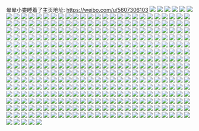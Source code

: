 晕晕小娄睡着了主页地址: https://weibo.com/u/5607306103 
![](https://wx4.sinaimg.cn/mw2000/0067tGt1gy1h95senn0uwj30u0140k2v.jpg) 
![](https://wx4.sinaimg.cn/mw2000/0067tGt1gy1h95sely2fvj30u01400zh.jpg) 
![](https://wx4.sinaimg.cn/mw2000/0067tGt1gy1h95sekymwjj30u01407fg.jpg) 
![](https://wx4.sinaimg.cn/mw2000/0067tGt1gy1h95semg1lkj30u0140wmt.jpg) 
![](https://wx4.sinaimg.cn/mw2000/0067tGt1gy1h95sen22m8j30u012g13s.jpg) 
![](https://wx4.sinaimg.cn/mw2000/0067tGt1gy1h95sekdbhuj30sg1s0tla.jpg) 
![](https://wx4.sinaimg.cn/mw2000/0067tGt1gy1h95sejkvp1j30jy0ah0wh.jpg) 
![](https://wx4.sinaimg.cn/mw2000/0067tGt1gy1h3f38e5ayrj30u01b8dsv.jpg) 
![](https://wx4.sinaimg.cn/mw2000/0067tGt1gy1h3202j7lznj31ha0u0ai5.jpg) 
![](https://wx4.sinaimg.cn/mw2000/0067tGt1gy1h3202i81z2j31h80u07b5.jpg) 
![](https://wx4.sinaimg.cn/mw2000/0067tGt1gy1h3202hrw4oj31ha0u0tgl.jpg) 
![](https://wx4.sinaimg.cn/mw2000/0067tGt1gy1h3202jmw4gj30u01hajv0.jpg) 
![](https://wx4.sinaimg.cn/mw2000/0067tGt1gy1h3202ilupqj313z0u0grp.jpg) 
![](https://wx4.sinaimg.cn/mw2000/0067tGt1gy1h3202kh14mj30u01hjjxr.jpg) 
![](https://wx4.sinaimg.cn/mw2000/0067tGt1gy1h3202k0o57j31ha0u0q7a.jpg) 
![](https://wx4.sinaimg.cn/mw2000/0067tGt1gy1h3202le15aj30u01ha106.jpg) 
![](https://wx4.sinaimg.cn/mw2000/0067tGt1gy1h321nupydlj31ha0u07ce.jpg) 
![](https://wx4.sinaimg.cn/mw2000/0067tGt1gy1h2dyuhsmcfj30n00txjxn.jpg) 
![](https://wx4.sinaimg.cn/mw2000/0067tGt1gy1h2dyuigjblj30u0140wlw.jpg) 
![](https://wx4.sinaimg.cn/mw2000/0067tGt1gy1h2dyujfnfaj30u0140gwf.jpg) 
![](https://wx4.sinaimg.cn/mw2000/0067tGt1gy1h2dyuk87nuj30u01acti1.jpg) 
![](https://wx4.sinaimg.cn/mw2000/0067tGt1gy1h2dyugksqmj30u0140akw.jpg) 
![](https://wx4.sinaimg.cn/mw2000/0067tGt1gy1h2dyul41unj30u01a0won.jpg) 
![](https://wx4.sinaimg.cn/mw2000/0067tGt1gy1h2a9m97q4yj30u013mtlt.jpg) 
![](https://wx4.sinaimg.cn/mw2000/0067tGt1gy1h29kcmrd07j31400u045f.jpg) 
![](https://wx4.sinaimg.cn/mw2000/0067tGt1gy1h29k4yohtrj318o0tzwqr.jpg) 
![](https://wx4.sinaimg.cn/mw2000/0067tGt1gy1h26rwtc794j31420u0jxk.jpg) 
![](https://wx4.sinaimg.cn/mw2000/0067tGt1gy1h26s9830e5j31400u0agm.jpg) 
![](https://wx4.sinaimg.cn/mw2000/0067tGt1gy1h26s9bnvo9j31400u07cm.jpg) 
![](https://wx4.sinaimg.cn/mw2000/0067tGt1gy1h26sc8eahnj30u013adkv.jpg) 
![](https://wx4.sinaimg.cn/mw2000/0067tGt1gy1h20tdhdpf1j30u019078d.jpg) 
![](https://wx4.sinaimg.cn/mw2000/0067tGt1gy1h20tdk2fdqj30xo0u0wip.jpg) 
![](https://wx4.sinaimg.cn/mw2000/0067tGt1gy1h20tdistg1j30u01hc47a.jpg) 
![](https://wx4.sinaimg.cn/mw2000/0067tGt1gy1h20tdjozp5j30u00u0n31.jpg) 
![](https://wx4.sinaimg.cn/mw2000/0067tGt1gy1h20tdg7oi8j30u00u0jz7.jpg) 
![](https://wx4.sinaimg.cn/mw2000/0067tGt1gy1h20tdh2svrj30u00u0dlw.jpg) 
![](https://wx4.sinaimg.cn/mw2000/0067tGt1gy1h20tdjcv23j30xk0u0wkr.jpg) 
![](https://wx4.sinaimg.cn/mw2000/0067tGt1gy1h20tdhp8bij30sg0qa78o.jpg) 
![](https://wx4.sinaimg.cn/mw2000/0067tGt1gy1h20tdgj7lej30u011cdl4.jpg) 
![](https://wx4.sinaimg.cn/mw2000/0067tGt1gy1h1wnym7473j30sg0k8100.jpg) 
![](https://wx4.sinaimg.cn/mw2000/0067tGt1gy1h1wnynkodyj30sg0j0tfq.jpg) 
![](https://wx4.sinaimg.cn/mw2000/0067tGt1gy1h1wnyoeb6jj30sg0jrdki.jpg) 
![](https://wx4.sinaimg.cn/mw2000/0067tGt1gy1h1wnyqzx44j31hc0zkwxc.jpg) 
![](https://wx4.sinaimg.cn/mw2000/0067tGt1gy1h1wnykpqqej31hc0zkwtg.jpg) 
![](https://wx4.sinaimg.cn/mw2000/0067tGt1gy1h1wnyyl9kxj330u20k4qr.jpg) 
![](https://wx4.sinaimg.cn/mw2000/0067tGt1gy1h12pib4lgqj30u01974ai.jpg) 
![](https://wx4.sinaimg.cn/mw2000/0067tGt1gy1h12pi5zk91j30u018tai8.jpg) 
![](https://wx4.sinaimg.cn/mw2000/0067tGt1gy1h12pi7mw2qj30u0101dpz.jpg) 
![](https://wx4.sinaimg.cn/mw2000/0067tGt1gy1h12pi8sg5kj30u010i7ax.jpg) 
![](https://wx4.sinaimg.cn/mw2000/0067tGt1gy1h12pid33xpj30u019cgv0.jpg) 
![](https://wx4.sinaimg.cn/mw2000/0067tGt1gy1h12pi97rcej30u00u0jwq.jpg) 
![](https://wx4.sinaimg.cn/mw2000/0067tGt1gy1h12pi4jw17j30u01erauf.jpg) 
![](https://wx4.sinaimg.cn/mw2000/0067tGt1gy1h0wub6u54rj32c02c0qv5.jpg) 
![](https://wx4.sinaimg.cn/mw2000/0067tGt1gy1h0wuazkstpj33402c0u0y.jpg) 
![](https://wx4.sinaimg.cn/mw2000/0067tGt1gy1h08m7ccsqfj30u0140n7v.jpg) 
![](https://wx4.sinaimg.cn/mw2000/0067tGt1gy1h08m7cwz2uj30u013ywoj.jpg) 
![](https://wx4.sinaimg.cn/mw2000/0067tGt1gy1h08m7d7vksj30u0140tgf.jpg) 
![](https://wx4.sinaimg.cn/mw2000/0067tGt1gy1h08m7dptgqj30u00zoaiz.jpg) 
![](https://wx4.sinaimg.cn/mw2000/0067tGt1gy1h08m7e5vslj30u0140n6h.jpg) 
![](https://wx4.sinaimg.cn/mw2000/0067tGt1gy1gxygivqqo1j33402c0kjl.jpg) 
![](https://wx4.sinaimg.cn/mw2000/0067tGt1gy1gxygizvoe5j31ak23ukgp.jpg) 
![](https://wx4.sinaimg.cn/mw2000/0067tGt1gy1gxygiz3u74j323u35skjm.jpg) 
![](https://wx4.sinaimg.cn/mw2000/0067tGt1gy1gxygj4rkd7j335s23u4qs.jpg) 
![](https://wx4.sinaimg.cn/mw2000/0067tGt1gy1gxygj6it9lj334022oqv5.jpg) 
![](https://wx4.sinaimg.cn/mw2000/0067tGt1gy1gxygj8tdm3j32yi236u0x.jpg) 
![](https://wx4.sinaimg.cn/mw2000/0067tGt1gy1gxygj9fbglj30sg1l17b5.jpg) 
![](https://wx4.sinaimg.cn/mw2000/0067tGt1gy1gxygis4frjj31sc2dskjl.jpg) 
![](https://wx4.sinaimg.cn/mw2000/0067tGt1gy1gx3wlhlw67j33402cu4qq.jpg) 
![](https://wx4.sinaimg.cn/mw2000/0067tGt1gy1gx3wl6tpygj33402c0qv5.jpg) 
![](https://wx4.sinaimg.cn/mw2000/0067tGt1gy1gx3wla8iu7j330n29hu0x.jpg) 
![](https://wx4.sinaimg.cn/mw2000/0067tGt1gy1gvmmkijqdnj61340m0qfz02.jpg) 
![](https://wx4.sinaimg.cn/mw2000/0067tGt1gy1gtkpj6jps0j60xh1e7nf802.jpg) 
![](https://wx4.sinaimg.cn/mw2000/0067tGt1gy1gtkpjtzk1bj623u35snpe02.jpg) 
![](https://wx4.sinaimg.cn/mw2000/0067tGt1gy1gtkpm4dw4gj60xh1e7toc02.jpg) 
![](https://wx4.sinaimg.cn/mw2000/0067tGt1gy1gtkpolcmuxj62tc4804qv02.jpg) 
![](https://wx4.sinaimg.cn/mw2000/0067tGt1gy1gtkpj57r8vj60xh1e7qjg02.jpg) 
![](https://wx4.sinaimg.cn/mw2000/0067tGt1gy1gtkpnv4aatj62tc4804qw02.jpg) 
![](https://wx4.sinaimg.cn/mw2000/0067tGt1gy1gsumum30muj318t0u0dm2.jpg) 
![](https://wx4.sinaimg.cn/mw2000/0067tGt1gy1gsumukst5gj30u0191qc8.jpg) 
![](https://wx4.sinaimg.cn/mw2000/0067tGt1gy1gsumulfnvpj31910u0wpu.jpg) 
![](https://wx4.sinaimg.cn/mw2000/0067tGt1gy1gsumuk6cxnj30u019vqf3.jpg) 
![](https://wx4.sinaimg.cn/mw2000/0067tGt1gy1gsumuj8g8wj318l0u0apy.jpg) 
![](https://wx4.sinaimg.cn/mw2000/0067tGt1gy1gsumuijetaj30u014045r.jpg) 
![](https://wx4.sinaimg.cn/mw2000/0067tGt1gy1gsumumo5pdj31900u0gr3.jpg) 
![](https://wx4.sinaimg.cn/mw2000/0067tGt1gy1gsumun6ytsj30u0140jwu.jpg) 
![](https://wx4.sinaimg.cn/mw2000/0067tGt1gy1gsumuo9muaj31400u0nhh.jpg) 
![](https://wx4.sinaimg.cn/mw2000/0067tGt1gy1gss5eweuduj31sc2ds7wi.jpg) 
![](https://wx4.sinaimg.cn/mw2000/0067tGt1gy1gss5emg86xj31sc2ds7wi.jpg) 
![](https://wx4.sinaimg.cn/mw2000/0067tGt1gy1gss5f85pg7j31sc2dsb29.jpg) 
![](https://wx4.sinaimg.cn/mw2000/0067tGt1gy1gss5fgk9utj31sc2ds7wh.jpg) 
![](https://wx4.sinaimg.cn/mw2000/0067tGt1gy1gs1nrlc8xoj32bc1jkhdx.jpg) 
![](https://wx4.sinaimg.cn/mw2000/0067tGt1gy1gs1nrilh32j30xc0mkki2.jpg) 
![](https://wx4.sinaimg.cn/mw2000/0067tGt1gy1gs1nrnv5nqj30xc0m81kx.jpg) 
![](https://wx4.sinaimg.cn/mw2000/0067tGt1gy1gs1nrmmisnj30xc0m8x4x.jpg) 
![](https://wx4.sinaimg.cn/mw2000/0067tGt1gy1gs1nrpd54mj30xc0m6wzz.jpg) 
![](https://wx4.sinaimg.cn/mw2000/0067tGt1gy1gs1nrqf6hrj31bl0vq7k5.jpg) 
![](https://wx4.sinaimg.cn/mw2000/0067tGt1gy1gr8jxtz7y6j325l32xx6t.jpg) 
![](https://wx4.sinaimg.cn/mw2000/0067tGt1gy1gr8jxywmfoj31sc2ds4qt.jpg) 
![](https://wx4.sinaimg.cn/mw2000/0067tGt1gy1gr8jxwg3fmj32c0314nph.jpg) 
![](https://wx4.sinaimg.cn/mw2000/0067tGt1gy1gr8jxrd5u4j31o02807wh.jpg) 
![](https://wx4.sinaimg.cn/mw2000/0067tGt1gy1gr8jy152cdj31sc2dsqv7.jpg) 
![](https://wx4.sinaimg.cn/mw2000/0067tGt1gy1gr8jy1zz3dj31o02804qp.jpg) 
![](https://wx4.sinaimg.cn/mw2000/0067tGt1gy1gqqhx7l6ogj30zo1reqj1.jpg) 
![](https://wx4.sinaimg.cn/mw2000/0067tGt1gy1gqqhxa72qfj30zo1dke81.jpg) 
![](https://wx4.sinaimg.cn/mw2000/0067tGt1gy1gqqhxflp9vj30zo1reqv5.jpg) 
![](https://wx4.sinaimg.cn/mw2000/0067tGt1gy1gqqhxb64nsj30zo1cae81.jpg) 
![](https://wx4.sinaimg.cn/mw2000/0067tGt1gy1gqqhxjuiocj30zo2561l6.jpg) 
![](https://wx4.sinaimg.cn/mw2000/0067tGt1gy1gqqhxe38xqj31o02bq1l0.jpg) 
![](https://wx4.sinaimg.cn/mw2000/0067tGt1gy1gq945ot63bj33402c0he3.jpg) 
![](https://wx4.sinaimg.cn/mw2000/0067tGt1gy1gq945ufv2gj32c03401l8.jpg) 
![](https://wx4.sinaimg.cn/mw2000/0067tGt1gy1gq946bwo9wj335s2dc7wr.jpg) 
![](https://wx4.sinaimg.cn/mw2000/0067tGt1gy1gq94668zq9j335s2dckjy.jpg) 
![](https://wx4.sinaimg.cn/mw2000/0067tGt1gy1gq945eu4xyj335s2dcu11.jpg) 
![](https://wx4.sinaimg.cn/mw2000/0067tGt1gy1gq945zrguhj33402c0qvf.jpg) 
![](https://wx4.sinaimg.cn/mw2000/0067tGt1gy1gq946hhc81j320f35s4qy.jpg) 
![](https://wx4.sinaimg.cn/mw2000/0067tGt1gy1gq946juhurj335s2dc1ky.jpg) 
![](https://wx4.sinaimg.cn/mw2000/0067tGt1gy1gq945jqsm0j32c02c0qve.jpg) 
![](https://wx4.sinaimg.cn/mw2000/0067tGt1gy1gpzbak84b6j30u0140wof.jpg) 
![](https://wx4.sinaimg.cn/mw2000/0067tGt1gy1gpzbalpmp3j31400u0dnq.jpg) 
![](https://wx4.sinaimg.cn/mw2000/0067tGt1gy1gpzbbr4leij30u014014b.jpg) 
![](https://wx4.sinaimg.cn/mw2000/0067tGt1gy1gpzbaj61ntj30u0140qca.jpg) 
![](https://wx4.sinaimg.cn/mw2000/0067tGt1gy1gpzbaidtp6j31900u078i.jpg) 
![](https://wx4.sinaimg.cn/mw2000/0067tGt1gy1gpzbajmmpjj30u0140n5o.jpg) 
![](https://wx4.sinaimg.cn/mw2000/0067tGt1gy1gpdk18da3lj31400u0n33.jpg) 
![](https://wx4.sinaimg.cn/mw2000/0067tGt1gy1gpdk48xextj30d60c2t94.jpg) 
![](https://wx4.sinaimg.cn/mw2000/0067tGt1gy1gpdk17wagxj31400u07aq.jpg) 
![](https://wx4.sinaimg.cn/mw2000/0067tGt1gy1gpb8x4zl6dj30ru1qldqc.jpg) 
![](https://wx4.sinaimg.cn/mw2000/0067tGt1ly1gm0i4c42x9j31400u0wk8.jpg) 
![](https://wx4.sinaimg.cn/mw2000/0067tGt1ly1glv73jv89pj30u01904ca.jpg) 
![](https://wx4.sinaimg.cn/mw2000/0067tGt1ly1glv73lgnijj30u01907i3.jpg) 
![](https://wx4.sinaimg.cn/mw2000/0067tGt1ly1glel1u0jcyj31400u07dg.jpg) 
![](https://wx4.sinaimg.cn/mw2000/0067tGt1ly1glel1mougjj30ru15qncp.jpg) 
![](https://wx4.sinaimg.cn/mw2000/0067tGt1ly1glel1uebnrj31400u0woj.jpg) 
![](https://wx4.sinaimg.cn/mw2000/0067tGt1ly1glel1w85zyj30u00u0tik.jpg) 
![](https://wx4.sinaimg.cn/mw2000/0067tGt1ly1glel1pnbqoj30ru4n07wi.jpg) 
![](https://wx4.sinaimg.cn/mw2000/0067tGt1ly1glel1tikb2j30n01dsqb0.jpg) 
![](https://wx4.sinaimg.cn/mw2000/0067tGt1ly1glel1vsr20j31400u0qgz.jpg) 
![](https://wx4.sinaimg.cn/mw2000/0067tGt1ly1glel1lwyvfj31400u0tm2.jpg) 
![](https://wx4.sinaimg.cn/mw2000/0067tGt1ly1glel1uy3bej31400u0tmg.jpg) 
![](https://wx4.sinaimg.cn/mw2000/0067tGt1ly1glel1rcko1j30ru33cqv5.jpg) 
![](https://wx4.sinaimg.cn/mw2000/0067tGt1ly1gkkbnyyz54j31400u0do7.jpg) 
![](https://wx4.sinaimg.cn/mw2000/0067tGt1ly1gkkbnzoltej31400u0ti8.jpg) 
![](https://wx4.sinaimg.cn/mw2000/0067tGt1ly1gkkbo062nuj31400u07bv.jpg) 
![](https://wx4.sinaimg.cn/mw2000/0067tGt1ly1gkkbny7le2j31400u045f.jpg) 
![](https://wx4.sinaimg.cn/mw2000/0067tGt1ly1gkkbo0ooi7j30u01404d3.jpg) 
![](https://wx4.sinaimg.cn/mw2000/0067tGt1ly1gkkbo1ds7aj31400u0agq.jpg) 
![](https://wx4.sinaimg.cn/mw2000/0067tGt1ly1gkkbo1zwynj30u0140gzx.jpg) 
![](https://wx4.sinaimg.cn/mw2000/0067tGt1ly1gkkbo2z38bj31400u0tgx.jpg) 
![](https://wx4.sinaimg.cn/mw2000/0067tGt1ly1gkkbo3lk69j31400u0dmp.jpg) 
![](https://wx4.sinaimg.cn/mw2000/0067tGt1ly1gk8l92cgw5j30u019011h.jpg) 
![](https://wx4.sinaimg.cn/mw2000/0067tGt1ly1gk8l92uyztj31a20u0tw5.jpg) 
![](https://wx4.sinaimg.cn/mw2000/0067tGt1ly1gk8l921ylnj30u0190aio.jpg) 
![](https://wx4.sinaimg.cn/mw2000/0067tGt1ly1gk8l91m9wcj30ru34i7wh.jpg) 
![](https://wx4.sinaimg.cn/mw2000/0067tGt1ly1gk8l94iimbj30u01qlk29.jpg) 
![](https://wx4.sinaimg.cn/mw2000/0067tGt1ly1gk8l93vp99j30ru4fuu0x.jpg) 
![](https://wx4.sinaimg.cn/mw2000/0067tGt1ly1gk8l95vs3mj30u01407dt.jpg) 
![](https://wx4.sinaimg.cn/mw2000/0067tGt1ly1gk8l95dnasj30ru4m7e81.jpg) 
![](https://wx4.sinaimg.cn/mw2000/0067tGt1ly1gk8l90ydfhj30u00u07b2.jpg) 
![](https://wx4.sinaimg.cn/mw2000/0067tGt1ly1gk5eaquivhj30u00u0gsd.jpg) 
![](https://wx4.sinaimg.cn/mw2000/0067tGt1ly1gk5ecwgcqtj30u00u0jyt.jpg) 
![](https://wx4.sinaimg.cn/mw2000/0067tGt1ly1gk5eapkna3j30u00u0wla.jpg) 
![](https://wx4.sinaimg.cn/mw2000/0067tGt1ly1gk20pvsnh7j313u0tutjb.jpg) 
![](https://wx4.sinaimg.cn/mw2000/0067tGt1ly1gk20pg7oltj30u00u011b.jpg) 
![](https://wx4.sinaimg.cn/mw2000/0067tGt1ly1gjz3e49qohj31400u07fq.jpg) 
![](https://wx4.sinaimg.cn/mw2000/0067tGt1ly1gjz3e72t8sj30u00u0ahs.jpg) 
![](https://wx4.sinaimg.cn/mw2000/0067tGt1ly1gjz3e55grij31400u0drd.jpg) 
![](https://wx4.sinaimg.cn/mw2000/0067tGt1ly1gjz3exd12yj30r4115ag9.jpg) 
![](https://wx4.sinaimg.cn/mw2000/0067tGt1ly1gjz3e5j8lpj30u0140afe.jpg) 
![](https://wx4.sinaimg.cn/mw2000/0067tGt1ly1gjz3e6otpyj31400u0459.jpg) 
![](https://wx4.sinaimg.cn/mw2000/0067tGt1ly1gjro4cncfjj31400u0afc.jpg) 
![](https://wx4.sinaimg.cn/mw2000/0067tGt1ly1gjlv62r2puj30p00p0mza.jpg) 
![](https://wx4.sinaimg.cn/mw2000/0067tGt1ly1gjjbyj49m8j30u0140ag7.jpg) 
![](https://wx4.sinaimg.cn/mw2000/0067tGt1ly1gjjbyjkyg8j30u0140n3h.jpg) 
![](https://wx4.sinaimg.cn/mw2000/0067tGt1gy1gjgrxeuw5ij30u00u0tgu.jpg) 
![](https://wx4.sinaimg.cn/mw2000/0067tGt1gy1gjgrwtc6ffj30u00u0465.jpg) 
![](https://wx4.sinaimg.cn/mw2000/0067tGt1gy1gjgrx3vh5fj30u00u0dnt.jpg) 
![](https://wx4.sinaimg.cn/mw2000/0067tGt1gy1gjcr89qcbuj30mi0u0wyi.jpg) 
![](https://wx4.sinaimg.cn/mw2000/0067tGt1gy1gjcr7cv1ckj32c0340azb.jpg) 
![](https://wx4.sinaimg.cn/mw2000/0067tGt1gy1gjcr7e2sjhj30u00mih4a.jpg) 
![](https://wx4.sinaimg.cn/mw2000/0067tGt1gy1gjcr9atd3wj313u0tu4ld.jpg) 
![](https://wx4.sinaimg.cn/mw2000/0067tGt1gy1gjcr8vmynpj30mi0u0khv.jpg) 
![](https://wx4.sinaimg.cn/mw2000/0067tGt1gy1gjcr7kvq24j33402c04qq.jpg) 
![](https://wx4.sinaimg.cn/mw2000/0067tGt1ly1gj3ojhjmxhj31400u011h.jpg) 
![](https://wx4.sinaimg.cn/mw2000/0067tGt1ly1gj3oji6wvvj31400u0wqz.jpg) 
![](https://wx4.sinaimg.cn/mw2000/0067tGt1ly1gj3ojiwxrxj31400u0k8v.jpg) 
![](https://wx4.sinaimg.cn/mw2000/0067tGt1ly1gj3ojjvi3jj31400u0dmz.jpg) 
![](https://wx4.sinaimg.cn/mw2000/0067tGt1ly1gj1doheuafj30mi0u0ai1.jpg) 
![](https://wx4.sinaimg.cn/mw2000/0067tGt1ly1gj1dotjswlj313u0tutla.jpg) 
![](https://wx4.sinaimg.cn/mw2000/0067tGt1ly1gj1do74nj2j30mi0u0tf3.jpg) 
![](https://wx4.sinaimg.cn/mw2000/0067tGt1ly1gj0w1xmfx0j32801o0npd.jpg) 
![](https://wx4.sinaimg.cn/mw2000/0067tGt1ly1gj0w1tkmvbj32c0340qv6.jpg) 
![](https://wx4.sinaimg.cn/mw2000/0067tGt1ly1gj0w1y7j2kj32801o07wh.jpg) 
![](https://wx4.sinaimg.cn/mw2000/0067tGt1ly1gj0w1uyos6j32c0340npe.jpg) 
![](https://wx4.sinaimg.cn/mw2000/0067tGt1ly1gj0w1yop9pj30k00lcti9.jpg) 
![](https://wx4.sinaimg.cn/mw2000/0067tGt1ly1gj0w1wc0rtj32c0340qv6.jpg) 
![](https://wx4.sinaimg.cn/mw2000/0067tGt1ly1giwauaj30xj32yo4g0x6t.jpg) 
![](https://wx4.sinaimg.cn/mw2000/0067tGt1ly1giwau5k6phj32yo4g04qu.jpg) 
![](https://wx4.sinaimg.cn/mw2000/0067tGt1ly1giwaudjxxoj32yo4g0npi.jpg) 
![](https://wx4.sinaimg.cn/mw2000/0067tGt1ly1giwatxrvtpj30gu0fodfr.jpg) 
![](https://wx4.sinaimg.cn/mw2000/0067tGt1ly1giwaum26aaj32yo4g0e88.jpg) 
![](https://wx4.sinaimg.cn/mw2000/0067tGt1ly1giwaupq79pj30fr0gejrb.jpg) 
![](https://wx4.sinaimg.cn/mw2000/0067tGt1ly1giwau1xut8j32yo4g04qx.jpg) 
![](https://wx4.sinaimg.cn/mw2000/0067tGt1ly1giwauss2aij32yo4g01l5.jpg) 
![](https://wx4.sinaimg.cn/mw2000/0067tGt1ly1giwauhhlroj34g02yoe89.jpg) 
![](https://wx4.sinaimg.cn/mw2000/0067tGt1ly1giv3i5roewj312j0u0k2t.jpg) 
![](https://wx4.sinaimg.cn/mw2000/0067tGt1ly1giv3i3rlt1j31400u0jzr.jpg) 
![](https://wx4.sinaimg.cn/mw2000/0067tGt1ly1giv3i6dkf4j30u00u07b4.jpg) 
![](https://wx4.sinaimg.cn/mw2000/0067tGt1ly1giv3la3gbej313u0tuqd6.jpg) 
![](https://wx4.sinaimg.cn/mw2000/0067tGt1ly1giv3i4xtnhj31400u0qgm.jpg) 
![](https://wx4.sinaimg.cn/mw2000/0067tGt1ly1giv3i1m71wj31400u0qc1.jpg) 
![](https://wx4.sinaimg.cn/mw2000/0067tGt1gy1girpyzfr0wj33402c0qv5.jpg) 
![](https://wx4.sinaimg.cn/mw2000/0067tGt1gy1girpyxeyrxj33402c01kx.jpg) 
![](https://wx4.sinaimg.cn/mw2000/0067tGt1gy1girpz2fa4bj32c02c0qv5.jpg) 
![](https://wx4.sinaimg.cn/mw2000/0067tGt1gy1girpzc32r4j313u0tue81.jpg) 
![](https://wx4.sinaimg.cn/mw2000/0067tGt1gy1girpza0kw2j33402c0e83.jpg) 
![](https://wx4.sinaimg.cn/mw2000/0067tGt1gy1girpz6n61jj32c0340e81.jpg) 
![](https://wx4.sinaimg.cn/mw2000/0067tGt1gy1girpz4c2bcj32c0340kjl.jpg) 
![](https://wx4.sinaimg.cn/mw2000/0067tGt1gy1girpzec0pwj32c0340u0x.jpg) 
![](https://wx4.sinaimg.cn/mw2000/0067tGt1gy1girpzhlakzj33402c0kjl.jpg) 
![](https://wx4.sinaimg.cn/mw2000/0067tGt1gy1gimt50iqzvj30u0140jzl.jpg) 
![](https://wx4.sinaimg.cn/mw2000/0067tGt1gy1gimt51l2sbj30n01dsamg.jpg) 
![](https://wx4.sinaimg.cn/mw2000/0067tGt1gy1gimt52gj91j30u0140qdz.jpg) 
![](https://wx4.sinaimg.cn/mw2000/0067tGt1gy1gimt53exsaj30u0140gwr.jpg) 
![](https://wx4.sinaimg.cn/mw2000/0067tGt1gy1gickk5h72mj30u01407bp.jpg) 
![](https://wx4.sinaimg.cn/mw2000/0067tGt1gy1gickk6swfjj30u0140k0f.jpg) 
![](https://wx4.sinaimg.cn/mw2000/0067tGt1gy1gi8g59xmb7j33402c0hdv.jpg) 
![](https://wx4.sinaimg.cn/mw2000/0067tGt1gy1gi8g56zdacj31o01o0e81.jpg) 
![](https://wx4.sinaimg.cn/mw2000/0067tGt1gy1gi8g5gldbsj33402c04qu.jpg) 
![](https://wx4.sinaimg.cn/mw2000/0067tGt1gy1gi8g5tdsm9j31sc2dsx6p.jpg) 
![](https://wx4.sinaimg.cn/mw2000/0067tGt1gy1gi8g5igu8jj33402c0x6p.jpg) 
![](https://wx4.sinaimg.cn/mw2000/0067tGt1gy1gi8g5rk42yj33402c0e81.jpg) 
![](https://wx4.sinaimg.cn/mw2000/0067tGt1gy1gi8g5k4pctj33262amkjl.jpg) 
![](https://wx4.sinaimg.cn/mw2000/0067tGt1gy1gi8g5mxjl1j33402c01kx.jpg) 
![](https://wx4.sinaimg.cn/mw2000/0067tGt1gy1gi8g5pzl9kj33402c0x6q.jpg) 
![](https://wx4.sinaimg.cn/mw2000/0067tGt1ly1ghw4vt1ngzj30u019048r.jpg) 
![](https://wx4.sinaimg.cn/mw2000/0067tGt1ly1ghw4vrs6eqj31900u0u0x.jpg) 
![](https://wx4.sinaimg.cn/mw2000/0067tGt1ly1ghw4vsdlwtj31900u0n78.jpg) 
![](https://wx4.sinaimg.cn/mw2000/0067tGt1ly1ghw4vsn6r9j31900u07eq.jpg) 
![](https://wx4.sinaimg.cn/mw2000/0067tGt1ly1ghw4vtn3m2j33402c01kx.jpg) 
![](https://wx4.sinaimg.cn/mw2000/0067tGt1ly1ghw4vmson5j33401r0npe.jpg) 
![](https://wx4.sinaimg.cn/mw2000/0067tGt1gy1ghtzs760owj30u0140gwp.jpg) 
![](https://wx4.sinaimg.cn/mw2000/0067tGt1gy1ghtzs6jk1mj30u01407eu.jpg) 
![](https://wx4.sinaimg.cn/mw2000/0067tGt1gy1ghtzs4obypj30u0140dqs.jpg) 
![](https://wx4.sinaimg.cn/mw2000/0067tGt1gy1ghtzs5ejwwj30u0140akp.jpg) 
![](https://wx4.sinaimg.cn/mw2000/0067tGt1gy1ghtzs5uzbhj30u0140th4.jpg) 
![](https://wx4.sinaimg.cn/mw2000/0067tGt1gy1ghtztuqt21j30n01dsteh.jpg) 
![](https://wx4.sinaimg.cn/mw2000/0067tGt1gy1ghppxojrqyj30n01dsahh.jpg) 
![](https://wx4.sinaimg.cn/mw2000/0067tGt1gy1ghogw37wq2j30mz0qcgqg.jpg) 
![](https://wx4.sinaimg.cn/mw2000/0067tGt1gy1ghm4ww9ip1j33402c07wh.jpg) 
![](https://wx4.sinaimg.cn/mw2000/0067tGt1gy1ghm4x362ixj31n12c27wh.jpg) 
![](https://wx4.sinaimg.cn/mw2000/0067tGt1gy1ghm4wx2jlvj33402c0gyy.jpg) 
![](https://wx4.sinaimg.cn/mw2000/0067tGt1gy1ghm4wu8dbjj31w01f04nj.jpg) 
![](https://wx4.sinaimg.cn/mw2000/0067tGt1gy1ghm4x56qcbj32c02c0u0y.jpg) 
![](https://wx4.sinaimg.cn/mw2000/0067tGt1gy1ghm4wyz08vj31i12iqx6p.jpg) 
![](https://wx4.sinaimg.cn/mw2000/0067tGt1gy1ghm4wvjiftj32c01up4qq.jpg) 
![](https://wx4.sinaimg.cn/mw2000/0067tGt1gy1ghm4x17902j32c0340hdu.jpg) 
![](https://wx4.sinaimg.cn/mw2000/0067tGt1gy1ghm4x3ytdjj31eg1v91kx.jpg) 
![](https://wx4.sinaimg.cn/mw2000/0067tGt1gy1ghczh56j86j31sc1scnpd.jpg) 
![](https://wx4.sinaimg.cn/mw2000/0067tGt1gy1ghczh8uat5j31sc1scnpd.jpg) 
![](https://wx4.sinaimg.cn/mw2000/0067tGt1gy1ghczgy717vj31sc1sckjl.jpg) 
![](https://wx4.sinaimg.cn/mw2000/0067tGt1gy1ghczhdhwbqj31sc1sce81.jpg) 
![](https://wx4.sinaimg.cn/mw2000/0067tGt1gy1ghczh2jufuj30u00u0kdq.jpg) 
![](https://wx4.sinaimg.cn/mw2000/0067tGt1gy1gha4rsy7b3j30u00u0n37.jpg) 
![](https://wx4.sinaimg.cn/mw2000/0067tGt1gy1ggyk5cvhjjj30u00u0th4.jpg) 
![](https://wx4.sinaimg.cn/mw2000/0067tGt1gy1ggyk3mfomlj30qp0qp111.jpg) 
![](https://wx4.sinaimg.cn/mw2000/0067tGt1gy1ggyk3yq6r1j30u00u0ai8.jpg) 
![](https://wx4.sinaimg.cn/mw2000/0067tGt1gy1ggyk4av7scj30mi0mi45r.jpg) 
![](https://wx4.sinaimg.cn/mw2000/0067tGt1gy1ggyk3p0xswj30u00u0tl0.jpg) 
![](https://wx4.sinaimg.cn/mw2000/0067tGt1gy1ggyk46tqm9j30u00u045b.jpg) 
![](https://wx4.sinaimg.cn/mw2000/0067tGt1gy1ggyk446zmoj30u00u0jzz.jpg) 
![](https://wx4.sinaimg.cn/mw2000/0067tGt1gy1ggyk468mxqj30u00u0qcd.jpg) 
![](https://wx4.sinaimg.cn/mw2000/0067tGt1gy1ggyk45dmp8j30u00u0wmp.jpg) 
![](https://wx4.sinaimg.cn/mw2000/0067tGt1gy1ggwo0ghou9j30u00u3dou.jpg) 
![](https://wx4.sinaimg.cn/mw2000/0067tGt1gy1ggwo0hsn38j30u012kwrp.jpg) 
![](https://wx4.sinaimg.cn/mw2000/0067tGt1gy1ggwo0k21xdj30u00uvk0b.jpg) 
![](https://wx4.sinaimg.cn/mw2000/0067tGt1gy1ggwo0m9dqdj30u00u0dm4.jpg) 
![](https://wx4.sinaimg.cn/mw2000/0067tGt1gy1ggwo0l62gpj30u00u0qe8.jpg) 
![](https://wx4.sinaimg.cn/mw2000/0067tGt1gy1ggwo0fh359j30u00u0wjo.jpg) 
![](https://wx4.sinaimg.cn/mw2000/0067tGt1gy1ggwo0pehb4j30zk0qo0zm.jpg) 
![](https://wx4.sinaimg.cn/mw2000/0067tGt1gy1ggwo0n56vyj30u00u0474.jpg) 
![](https://wx4.sinaimg.cn/mw2000/0067tGt1gy1ggwo0ogj9lj31400u047r.jpg) 
![](https://wx4.sinaimg.cn/mw2000/0067tGt1gy1ggnfa0kpqfj31900u0gqo.jpg) 
![](https://wx4.sinaimg.cn/mw2000/0067tGt1gy1ggnf9yrb87j31900u07au.jpg) 
![](https://wx4.sinaimg.cn/mw2000/0067tGt1gy1ggnf9zilqqj31900u0n2c.jpg) 
![](https://wx4.sinaimg.cn/mw2000/0067tGt1gy1gg3ploxbpyj30u00u014r.jpg) 
![](https://wx4.sinaimg.cn/mw2000/0067tGt1gy1gfz7sos9w7j30u01hcwkv.jpg) 
![](https://wx4.sinaimg.cn/mw2000/0067tGt1gy1gfz7sswk2fj30u01hc7wh.jpg) 
![](https://wx4.sinaimg.cn/mw2000/0067tGt1gy1gfz7sky8jyj30u01hcaf5.jpg) 
![](https://wx4.sinaimg.cn/mw2000/0067tGt1gy1gel7i6vlymj30u0140jzz.jpg) 
![](https://wx4.sinaimg.cn/mw2000/0067tGt1gy1gel7hspr19j30u0140aiu.jpg) 
![](https://wx4.sinaimg.cn/mw2000/0067tGt1gy1gel7hud65wj30u0140gtx.jpg) 
![](https://wx4.sinaimg.cn/mw2000/0067tGt1gy1gel7hvzs4mj30u014047e.jpg) 
![](https://wx4.sinaimg.cn/mw2000/0067tGt1gy1gel7hxzjh4j30u0140n5s.jpg) 
![](https://wx4.sinaimg.cn/mw2000/0067tGt1gy1gel7i7j976j30j60iz75x.jpg) 
![](https://wx4.sinaimg.cn/mw2000/0067tGt1gy1gec3y0zp6uj31400u0ahx.jpg) 
![](https://wx4.sinaimg.cn/mw2000/0067tGt1gy1gec3y0hz6zj31e01e04lj.jpg) 
![](https://wx4.sinaimg.cn/mw2000/0067tGt1gy1gec3y1dtwxj30kv0kbmzl.jpg) 
![](https://wx4.sinaimg.cn/mw2000/0067tGt1gy1gaxcf6a7w7j312q0u07b4.jpg) 
![](https://wx4.sinaimg.cn/mw2000/0067tGt1gy1gaxcf8mrehj31400u0jyg.jpg) 
![](https://wx4.sinaimg.cn/mw2000/0067tGt1gy1gaxcf6wdzcj31400u07b7.jpg) 
![](https://wx4.sinaimg.cn/mw2000/0067tGt1gy1gaxcf7dd1nj30u00wp7b0.jpg) 
![](https://wx4.sinaimg.cn/mw2000/0067tGt1gy1gaxcf91pokj31400u0aih.jpg) 
![](https://wx4.sinaimg.cn/mw2000/0067tGt1gy1gaxcf7ztpgj31400u0gtk.jpg) 
![](https://wx4.sinaimg.cn/mw2000/0067tGt1gy1gaa435jb51j30ru15qnbu.jpg) 
![](https://wx4.sinaimg.cn/mw2000/0067tGt1gy1gaa432q754j30ru15qqcn.jpg) 
![](https://wx4.sinaimg.cn/mw2000/0067tGt1gy1gaa439xpswj30ru25vat1.jpg) 
![](https://wx4.sinaimg.cn/mw2000/0067tGt1gy1gaa43cfotnj30u0140qc6.jpg) 
![](https://wx4.sinaimg.cn/mw2000/0067tGt1gy1gaa43hxx0tj30ru2bgb17.jpg) 
![](https://wx4.sinaimg.cn/mw2000/0067tGt1gy1gaa43oqo5jj30ru2rp4qp.jpg) 
![](https://wx4.sinaimg.cn/mw2000/0067tGt1gy1ga5pf0azo2j30u01400xq.jpg) 
![](https://wx4.sinaimg.cn/mw2000/0067tGt1gy1ga5pfd7xyuj30qo0qogq0.jpg) 
![](https://wx4.sinaimg.cn/mw2000/0067tGt1gy1ga5pf1tapwj30u0140q96.jpg) 
![](https://wx4.sinaimg.cn/mw2000/0067tGt1gy1ga5pf3l126j30u01400yl.jpg) 
![](https://wx4.sinaimg.cn/mw2000/0067tGt1gy1ga5pf7s7yoj304007qglp.jpg) 
![](https://wx4.sinaimg.cn/mw2000/0067tGt1gy1ga5pez2zrsj30u0140wkg.jpg) 
![](https://wx4.sinaimg.cn/mw2000/0067tGt1gy1ga5pf756s0j30u0140dmk.jpg) 
![](https://wx4.sinaimg.cn/mw2000/0067tGt1gy1ga5pfc8n4nj31hc0u0ngp.jpg) 
![](https://wx4.sinaimg.cn/mw2000/0067tGt1gy1ga5pf55qr3j30u0140wkx.jpg) 
![](https://wx4.sinaimg.cn/mw2000/0067tGt1ly1g96j6c7x3mj30u00u0gtw.jpg) 
![](https://wx4.sinaimg.cn/mw2000/0067tGt1ly1g96j6okg42j30u00u0gp0.jpg) 
![](https://wx4.sinaimg.cn/mw2000/0067tGt1ly1g96j6e4hp6j30u00u0wmq.jpg) 
![](https://wx4.sinaimg.cn/mw2000/0067tGt1gy1g5hj5hfwqvj30u01hcju9.jpg) 
![](https://wx4.sinaimg.cn/mw2000/0067tGt1gy1g5hj5gxinwj30u01hcwhp.jpg) 
![](https://wx4.sinaimg.cn/mw2000/0067tGt1gy1g4r3ipqukkj30ru15q7i4.jpg) 
![](https://wx4.sinaimg.cn/mw2000/0067tGt1gy1g4r3ip8ea5j30ru15qdsk.jpg) 
![](https://wx4.sinaimg.cn/mw2000/0067tGt1gy1g4r3ir0kzhj31e011ihag.jpg) 
![](https://wx4.sinaimg.cn/mw2000/0067tGt1gy1g4r3iqhh9hj31e011ihbm.jpg) 
![](https://wx4.sinaimg.cn/mw2000/0067tGt1gy1g4r3iovszrj30dw0bemyh.jpg) 
![](https://wx4.sinaimg.cn/mw2000/0067tGt1gy1g4r3imub5nj31w01w01kx.jpg) 
![](https://wx4.sinaimg.cn/mw2000/0067tGt1gy1g4r3im1538j31e01e01kx.jpg) 
![](https://wx4.sinaimg.cn/mw2000/0067tGt1gy1g4r3insutkj31w02ionpd.jpg) 
![](https://wx4.sinaimg.cn/mw2000/0067tGt1gy1g4r3iomd3nj31w01w07wh.jpg) 
![](https://wx4.sinaimg.cn/mw2000/0067tGt1gy1fvro35lxwwj31du11e7qy.jpg) 
![](https://wx4.sinaimg.cn/mw2000/0067tGt1gy1fvro4rkg81j33vc2kw1l1.jpg) 
![](https://wx4.sinaimg.cn/mw2000/0067tGt1gy1fvro369f5yj31du11e0y9.jpg) 
![](https://wx4.sinaimg.cn/mw2000/0067tGt1gy1fvro3hd3qhj31du11e78a.jpg) 
![](https://wx4.sinaimg.cn/mw2000/0067tGt1gy1fvro3gecmgj31400u0tes.jpg) 
![](https://wx4.sinaimg.cn/mw2000/0067tGt1gy1fvro3ezw2hj30k00k0jwk.jpg) 
![](https://wx4.sinaimg.cn/mw2000/0067tGt1gy1fvro36k35tj30u00u0abt.jpg) 
![](https://wx4.sinaimg.cn/mw2000/0067tGt1gy1fvro3e3mrhj33vc2kwe86.jpg) 
![](https://wx4.sinaimg.cn/mw2000/0067tGt1gy1fvro3frtguj318g18gjyl.jpg) 
![](https://wx4.sinaimg.cn/mw2000/0067tGt1gy1ftm0yai1imj30u01hce81.jpg) 
![](https://wx4.sinaimg.cn/mw2000/0067tGt1gy1ftm0zcj0m1j30u01hcnpd.jpg) 
![](https://wx4.sinaimg.cn/mw2000/0067tGt1gy1ftm0ydqojoj31o02yob2f.jpg) 
![](https://wx4.sinaimg.cn/mw2000/0067tGt1gy1ftm0yfcsquj30u01hcb29.jpg) 
![](https://wx4.sinaimg.cn/mw2000/0067tGt1gy1ftm0ygh7c3j30u01hc4qp.jpg) 
![](https://wx4.sinaimg.cn/mw2000/0067tGt1gy1ftm0yhfbigj30u01hce2z.jpg) 
![](https://wx4.sinaimg.cn/mw2000/0067tGt1gy1ftm0yi548lj30u01hcqpw.jpg) 
![](https://wx4.sinaimg.cn/mw2000/0067tGt1gy1ftm0z9brdoj31o02yoe83.jpg) 
![](https://wx4.sinaimg.cn/mw2000/0067tGt1gy1ftm0zb6xcaj31o02yox6r.jpg) 
![](https://wx4.sinaimg.cn/mw2000/0067tGt1gy1ftisxoqaryj30qo4lm4qp.jpg) 
![](https://wx4.sinaimg.cn/mw2000/0067tGt1gy1ftisxqb5f3j30hs0gignz.jpg) 
![](https://wx4.sinaimg.cn/mw2000/0067tGt1gy1ftisxsl0lhj30qo2x4dxp.jpg) 
![](https://wx4.sinaimg.cn/mw2000/0067tGt1gy1ftisxl76wij30qo4y0e81.jpg) 
![](https://wx4.sinaimg.cn/mw2000/0067tGt1gy1ftisxxyo02j30ku0kuq65.jpg) 
![](https://wx4.sinaimg.cn/mw2000/0067tGt1gy1ftisxuv7d7j30qo0qowjb.jpg) 
![](https://wx4.sinaimg.cn/mw2000/0067tGt1gy1ftisxtv1ohj30qo0qo76u.jpg) 
![](https://wx4.sinaimg.cn/mw2000/0067tGt1gy1ftisxx3en9j30qo0qo77q.jpg) 
![](https://wx4.sinaimg.cn/mw2000/0067tGt1gy1ftisxw84o3j30zk0qojyh.jpg) 
![](https://wx4.sinaimg.cn/mw2000/0067tGt1gy1fs5fw68g48j30u0140tn9.jpg) 
![](https://wx4.sinaimg.cn/mw2000/0067tGt1gy1fs5fwzjav5j306o06oabg.jpg) 
![](https://wx4.sinaimg.cn/mw2000/0067tGt1gy1fs5fw738suj30u0140tmq.jpg) 
![](https://wx4.sinaimg.cn/mw2000/0067tGt1gy1frnvfkfpo3j30qo0qo414.jpg) 
![](https://wx4.sinaimg.cn/mw2000/0067tGt1gy1frnvflzi5dj30qo0qo0x0.jpg) 
![](https://wx4.sinaimg.cn/mw2000/0067tGt1gy1frnvfn4o3vj30qo0qon0z.jpg) 
![](https://wx4.sinaimg.cn/mw2000/0067tGt1gy1frnvfocib2j30qo0qo41x.jpg) 
![](https://wx4.sinaimg.cn/mw2000/0067tGt1gy1fr2zwaje4jj30qo0qodit.jpg) 
![](https://wx4.sinaimg.cn/mw2000/0067tGt1gy1fr2zwbl4ifj30qo0qoaf9.jpg) 
![](https://wx4.sinaimg.cn/mw2000/0067tGt1gy1fr2zwcn7gwj30qo0qotcq.jpg) 
![](https://wx4.sinaimg.cn/mw2000/0067tGt1gy1fr2zwdl8sfj30qo0qo41v.jpg) 
![](https://wx4.sinaimg.cn/mw2000/0067tGt1gy1fr2zwerw40j30qo0qon3f.jpg) 
![](https://wx4.sinaimg.cn/mw2000/0067tGt1gy1fr2zwgiqmxj30zk0qoqeg.jpg) 
![](https://wx4.sinaimg.cn/mw2000/0067tGt1gy1fr2zwi4gj5j30zk0qotg9.jpg) 
![](https://wx4.sinaimg.cn/mw2000/0067tGt1gy1fr2zwj7zdjj30qo0qoadn.jpg) 
![](https://wx4.sinaimg.cn/mw2000/0067tGt1gy1fr2zwk8iouj30qo0qogpk.jpg) 
![](https://wx4.sinaimg.cn/mw2000/0067tGt1gy1fqvxz0dm6wj30qo141113.jpg) 
![](https://wx4.sinaimg.cn/mw2000/0067tGt1gy1fqvxz1gqoij30qo15179p.jpg) 
![](https://wx4.sinaimg.cn/mw2000/0067tGt1gy1fqvxz33shbj30qo14048w.jpg) 
![](https://wx4.sinaimg.cn/mw2000/0067tGt1gy1fqvxz4eyzej30qo140jyo.jpg) 
![](https://wx4.sinaimg.cn/mw2000/0067tGt1gy1fqloo3a993j30hs2b1dkw.jpg) 
![](https://wx4.sinaimg.cn/mw2000/0067tGt1gy1fqloo4awdpj30hs0hswfh.jpg) 
![](https://wx4.sinaimg.cn/mw2000/0067tGt1gy1fqloo1vb5hj30hs2nejvf.jpg) 
![](https://wx4.sinaimg.cn/mw2000/0067tGt1gy1fq36ken1tnj30qo0qogpq.jpg) 
![](https://wx4.sinaimg.cn/mw2000/0067tGt1gy1fq36kfvmktj30qo0qodj3.jpg) 
![](https://wx4.sinaimg.cn/mw2000/0067tGt1gy1fq36kh29vuj30qo0qoju5.jpg) 
![](https://wx4.sinaimg.cn/mw2000/0067tGt1gy1fq36khyt6yj30qo0qo779.jpg) 

